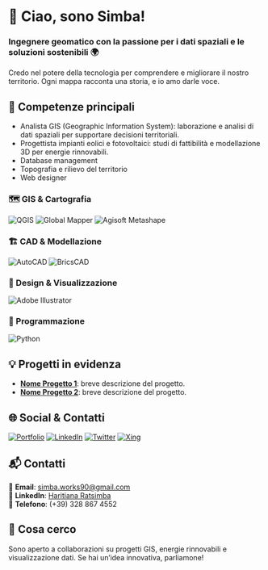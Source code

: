 # 👋 Ciao, sono Simba!
### Ingegnere geomatico con la passione per i dati spaziali e le soluzioni sostenibili 🌍

Credo nel potere della tecnologia per comprendere e migliorare il nostro territorio. Ogni mappa racconta una storia, e io amo darle voce.

## 🚀 Competenze principali
- Analista GIS (Geographic Information System): laborazione e analisi di dati spaziali per supportare decisioni territoriali.
- Progettista impianti eolici e fotovoltaici: studi di fattibilità e modellazione 3D per energie rinnovabili.
- Database management
- Topografia e rilievo del territorio
- Web designer

### 🗺️ GIS & Cartografia
![QGIS](https://img.shields.io/badge/QGIS-589632?style=for-the-badge&logo=qgis&logoColor=white) ![Global Mapper]([https://img.shields.io/badge/Global%20Mapper-1d3557?style=for-the-badge&logo=data:image/png;base64,iVBORw0KGgo=](https://seekvectorlogo.com/global-mapper-vector-logo-svg/)) ![Agisoft Metashape](https://img.shields.io/badge/Agisoft%20Metashape-26a69a?style=for-the-badge&logo=data:image/png;base64,iVBORw0KGgo=)

### 🏗️ CAD & Modellazione
![AutoCAD](https://img.shields.io/badge/AutoCAD-e12127?style=for-the-badge&logo=autodesk&logoColor=white) ![BricsCAD](https://img.shields.io/badge/BricsCAD-0082C3?style=for-the-badge)

### 🎨 Design & Visualizzazione
![Adobe Illustrator](https://img.shields.io/badge/adobeillustrator-%23FF9A00.svg?style=for-the-badge&logo=adobeillustrator&logoColor=white)

### 🐍 Programmazione
![Python](https://img.shields.io/badge/python-3670A0?style=for-the-badge&logo=python&logoColor=ffdd54)

## 💡 Progetti in evidenza
- **[Nome Progetto 1](link-progetto)**: breve descrizione del progetto.
- **[Nome Progetto 2](link-progetto)**: breve descrizione del progetto.

## 🌐 Social & Contatti
[![Portfolio](https://img.shields.io/badge/Behance-1769ff?logo=behance&logoColor=white)](https://behance.net/Tsimbazaza)
[![LinkedIn](https://img.shields.io/badge/LinkedIn-0A66C2?logo=linkedin&logoColor=white)](https://www.linkedin.com/in/Tsimbazaza)
[![Twitter](https://img.shields.io/badge/Twitter-1DA1F2?logo=twitter&logoColor=white)](https://twitter.com/Tsimbazaza)
[![Xing](https://img.shields.io/badge/Xing-006567?logo=xing&logoColor=white)](https://www.xing.com/profile/Tsimbazaza)

## 📬 Contatti
📧 **Email**: simba.works90@gmail.com  
🔗 **LinkedIn**: [Haritiana Ratsimba](https://www.linkedin.com/in/haritiana-ratsimba-597737bb/)  
📱 **Telefono**: (+39) 328 867 4552

## 🎯 Cosa cerco
Sono aperto a collaborazioni su progetti GIS, energie rinnovabili e visualizzazione dati. Se hai un’idea innovativa, parliamone!



<!---
Tsimbazaza/Tsimbazaza is a ✨ special ✨ repository because its `README.md` (this file) appears on your GitHub profile.
You can click the Preview link to take a look at your changes.
--->
